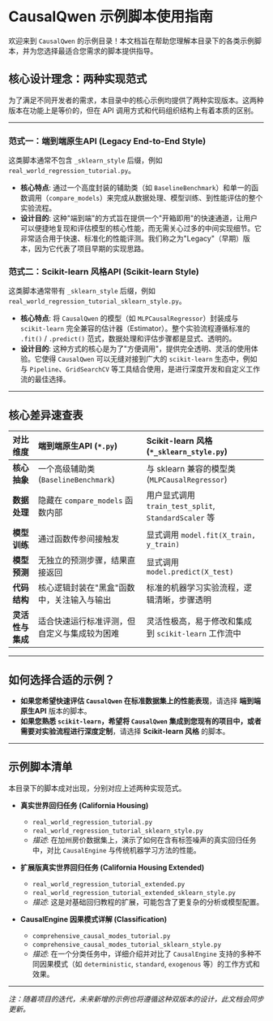 # CausalQwen 示例脚本使用指南

欢迎来到 `CausalQwen` 的示例目录！本文档旨在帮助您理解本目录下的各类示例脚本，并为您选择最适合您需求的脚本提供指导。

## 核心设计理念：两种实现范式

为了满足不同开发者的需求，本目录中的核心示例均提供了两种实现版本。这两种版本在功能上是等价的，但在 API 调用方式和代码组织结构上有着本质的区别。

---

### 范式一：端到端原生API (Legacy End-to-End Style)

这类脚本通常不包含 `_sklearn_style` 后缀，例如 `real_world_regression_tutorial.py`。

-   **核心特点**: 通过一个高度封装的辅助类（如 `BaselineBenchmark`）和单一的函数调用（`compare_models`）来完成从数据处理、模型训练、到性能评估的整个实验流程。
-   **设计目的**: 这种"端到端"的方式旨在提供一个"开箱即用"的快速通道，让用户可以便捷地复现和评估模型的核心性能，而无需关心过多的中间实现细节。它非常适合用于快速、标准化的性能评测。我们称之为"Legacy"（早期）版本，因为它代表了项目早期的实现思路。

### 范式二：Scikit-learn 风格API (Scikit-learn Style)

这类脚本通常带有 `_sklearn_style` 后缀，例如 `real_world_regression_tutorial_sklearn_style.py`。

-   **核心特点**: 将 `CausalQwen` 的模型（如 `MLPCausalRegressor`）封装成与 `scikit-learn` 完全兼容的估计器（Estimator）。整个实验流程遵循标准的 `.fit()` / `.predict()` 范式，数据处理和评估步骤都是显式、透明的。
-   **设计目的**: 这种方式的核心是为了"方便调用"，提供完全透明、灵活的使用体验。它使得 `CausalQwen` 可以无缝对接到广大的 `scikit-learn` 生态中，例如与 `Pipeline`、`GridSearchCV` 等工具结合使用，是进行深度开发和自定义工作流的最佳选择。

---

## 核心差异速查表

| 对比维度         | 端到端原生API (`*.py`)                                 | Scikit-learn 风格 (`*_sklearn_style.py`)                         |
| :--------------- | :----------------------------------------------------- | :--------------------------------------------------------------- |
| **核心抽象**     | 一个高级辅助类 (`BaselineBenchmark`)                   | 与 sklearn 兼容的模型类 (`MLPCausalRegressor`)                   |
| **数据处理**     | 隐藏在 `compare_models` 函数内部                       | 用户显式调用 `train_test_split`, `StandardScaler` 等             |
| **模型训练**     | 通过函数传参间接触发                                   | 显式调用 `model.fit(X_train, y_train)`                           |
| **模型预测**     | 无独立的预测步骤，结果直接返回                         | 显式调用 `model.predict(X_test)`                                 |
| **代码结构**     | 核心逻辑封装在"黑盒"函数中，关注输入与输出             | 标准的机器学习实验流程，逻辑清晰，步骤透明                       |
| **灵活性与集成** | 适合快速运行标准评测，但自定义与集成较为困难           | 灵活性极高，易于修改和集成到 `scikit-learn` 工作流中             |

---

## 如何选择合适的示例？

-   **如果您希望快速评估 `CausalQwen` 在标准数据集上的性能表现**，请选择 **端到端原生API** 版本的脚本。
-   **如果您熟悉 `scikit-learn`，希望将 `CausalQwen` 集成到您现有的项目中，或者需要对实验流程进行深度定制**，请选择 **Scikit-learn 风格** 的脚本。

---

## 示例脚本清单

本目录下的脚本成对出现，分别对应上述两种实现范式。

-   **真实世界回归任务 (California Housing)**
    -   `real_world_regression_tutorial.py`
    -   `real_world_regression_tutorial_sklearn_style.py`
    -   *描述*: 在加州房价数据集上，演示了如何在含有标签噪声的真实回归任务中，对比 `CausalEngine` 与传统机器学习方法的性能。

-   **扩展版真实世界回归任务 (California Housing Extended)**
    -   `real_world_regression_tutorial_extended.py`
    -   `real_world_regression_tutorial_extended_sklearn_style.py`
    -   *描述*: 这是对基础回归教程的扩展，可能包含了更复杂的分析或模型配置。

-   **CausalEngine 因果模式详解 (Classification)**
    -   `comprehensive_causal_modes_tutorial.py`
    -   `comprehensive_causal_modes_tutorial_sklearn_style.py`
    -   *描述*: 在一个分类任务中，详细介绍并对比了 `CausalEngine` 支持的多种不同因果模式（如 `deterministic`, `standard`, `exogenous` 等）的工作方式和效果。

---

*注：随着项目的迭代，未来新增的示例也将遵循这种双版本的设计，此文档会同步更新。* 